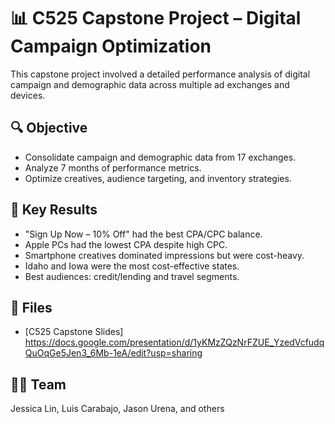 # 📊 C525 Capstone Project – Digital Campaign Optimization

This capstone project involved a detailed performance analysis of digital campaign and demographic data across multiple ad exchanges and devices.

## 🔍 Objective
- Consolidate campaign and demographic data from 17 exchanges.
- Analyze 7 months of performance metrics.
- Optimize creatives, audience targeting, and inventory strategies.

## 🎯 Key Results
- "Sign Up Now – 10% Off" had the best CPA/CPC balance.
- Apple PCs had the lowest CPA despite high CPC.
- Smartphone creatives dominated impressions but were cost-heavy.
- Idaho and Iowa were the most cost-effective states.
- Best audiences: credit/lending and travel segments.

## 📁 Files
- [C525 Capstone Slides] https://docs.google.com/presentation/d/1yKMzZQzNrFZUE_YzedVcfudqQuOqGe5Jen3_6Mb-1eA/edit?usp=sharing

## 👨‍💻 Team
Jessica Lin, Luis Carabajo, Jason Urena, and others

